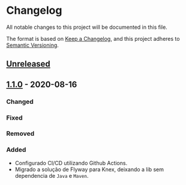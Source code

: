# Changelog

All notable changes to this project will be documented in this file.

The format is based on [Keep a Changelog](https://keepachangelog.com/en/1.0.0/),
and this project adheres to [Semantic Versioning](https://semver.org/spec/v2.0.0.html).

## [Unreleased]

## [1.1.0] - 2020-08-16

### Changed

### Fixed

### Removed

### Added

-   Configurado CI/CD utilizando Github Actions.
-   Migrado a solução de Flyway para Knex, deixando a lib sem dependencia de `Java` e `Maven`.

[Unreleased]: https://github.com/dev-senior-com-br/multischemase/compare/v1.1.0...HEAD

[1.1.0]: https://github.com/olivierlacan/keep-a-changelog/releases/tag/v1.1.0
